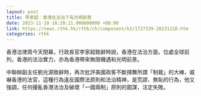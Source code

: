 ```yaml
---
layout: post
title: 李家超︰香港在法治下有光明前景
date: 2023-11-10 18:29:21.000000000 +08:00
link: https://news.rthk.hk/rthk/ch/component/k2/1727339-20231110.htm
categories: rthk
---
```


香港法律周今天閉幕，行政長官李家超致辭時說，香港在法治方面，位處全球前列，香港的法治實力，亦為香港帶來無限機遇和光明前景。

中聯辦副主任劉光源致辭時，再次批評美國政客不斷揮舞所謂「制裁」的大棒，威嚇香港的法官，這種行為違反國際法原則和法治精神，是荒謬、無恥的行為，他又強調，任何擾亂香港法治及破壞「一國兩制」原則的圖謀，注定失敗。
